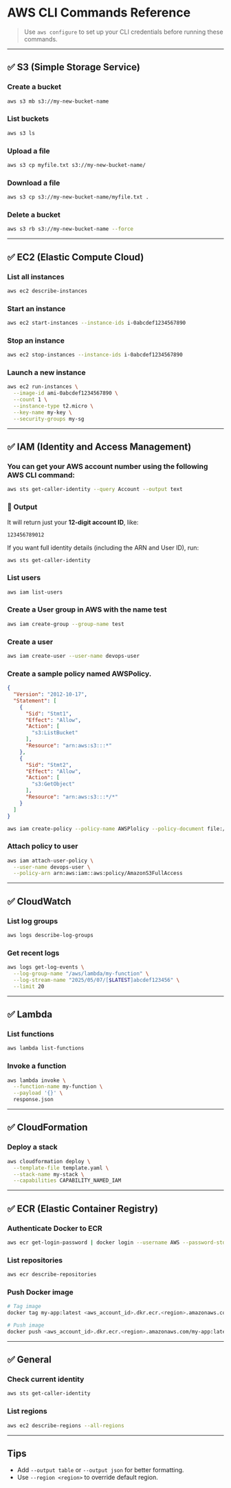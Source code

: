 
# AWS CLI Commands Reference

> Use `aws configure` to set up your CLI credentials before running these commands.

---

## ✅ S3 (Simple Storage Service)

### Create a bucket
```bash
aws s3 mb s3://my-new-bucket-name
```

### List buckets
```bash
aws s3 ls
```

### Upload a file
```bash
aws s3 cp myfile.txt s3://my-new-bucket-name/
```

### Download a file
```bash
aws s3 cp s3://my-new-bucket-name/myfile.txt .
```

### Delete a bucket
```bash
aws s3 rb s3://my-new-bucket-name --force
```

---

## ✅ EC2 (Elastic Compute Cloud)

### List all instances
```bash
aws ec2 describe-instances
```

### Start an instance
```bash
aws ec2 start-instances --instance-ids i-0abcdef1234567890
```

### Stop an instance
```bash
aws ec2 stop-instances --instance-ids i-0abcdef1234567890
```

### Launch a new instance
```bash
aws ec2 run-instances \
  --image-id ami-0abcdef1234567890 \
  --count 1 \
  --instance-type t2.micro \
  --key-name my-key \
  --security-groups my-sg
```

---

## ✅ IAM (Identity and Access Management)
### You can get your AWS **account number** using the following AWS CLI command:

```bash
aws sts get-caller-identity --query Account --output text
```

### 📌 Output

It will return just your **12-digit account ID**, like:

```
123456789012
```

If you want full identity details (including the ARN and User ID), run:

```bash
aws sts get-caller-identity
```
### List users
```bash
aws iam list-users
```
### Create a User group in AWS with the name test
```bash
aws iam create-group --group-name test
```
### Create a user
```bash
aws iam create-user --user-name devops-user
```
### Create a sample policy named AWSPolicy.
```json
{
  "Version": "2012-10-17",
  "Statement": [
    {
      "Sid": "Stmt1",
      "Effect": "Allow",
      "Action": [
        "s3:ListBucket"
      ],
      "Resource": "arn:aws:s3:::*"
    },
    {
      "Sid": "Stmt2",
      "Effect": "Allow",
      "Action": [
        "s3:GetObject"
      ],
      "Resource": "arn:aws:s3:::*/*"
    }
  ]
}
```
```bash
aws iam create-policy --policy-name AWSPlolicy --policy-document file://./policy.json 
```
### Attach policy to user
```bash
aws iam attach-user-policy \
  --user-name devops-user \
  --policy-arn arn:aws:iam::aws:policy/AmazonS3FullAccess
```

---

## ✅ CloudWatch

### List log groups
```bash
aws logs describe-log-groups
```

### Get recent logs
```bash
aws logs get-log-events \
  --log-group-name "/aws/lambda/my-function" \
  --log-stream-name "2025/05/07/[$LATEST]abcdef123456" \
  --limit 20
```

---

## ✅ Lambda

### List functions
```bash
aws lambda list-functions
```

### Invoke a function
```bash
aws lambda invoke \
  --function-name my-function \
  --payload '{}' \
  response.json
```

---

## ✅ CloudFormation

### Deploy a stack
```bash
aws cloudformation deploy \
  --template-file template.yaml \
  --stack-name my-stack \
  --capabilities CAPABILITY_NAMED_IAM
```

---

## ✅ ECR (Elastic Container Registry)

### Authenticate Docker to ECR
```bash
aws ecr get-login-password | docker login --username AWS --password-stdin <aws_account_id>.dkr.ecr.<region>.amazonaws.com
```

### List repositories
```bash
aws ecr describe-repositories
```

### Push Docker image
```bash
# Tag image
docker tag my-app:latest <aws_account_id>.dkr.ecr.<region>.amazonaws.com/my-app:latest

# Push image
docker push <aws_account_id>.dkr.ecr.<region>.amazonaws.com/my-app:latest
```

---

## ✅ General

### Check current identity
```bash
aws sts get-caller-identity
```

### List regions
```bash
aws ec2 describe-regions --all-regions
```

---

## Tips

- Add `--output table` or `--output json` for better formatting.
- Use `--region <region>` to override default region.
